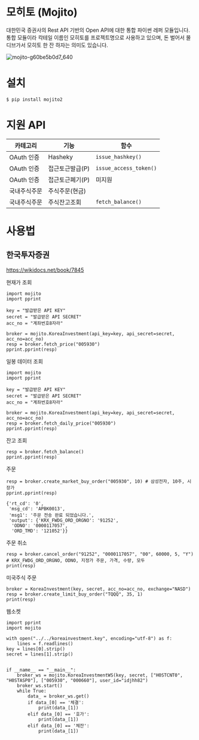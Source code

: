 # 모히토 (Mojito)

대한민국 증권사의 Rest API 기반의 Open API에 대한 통합 파이썬 레퍼 모듈입니다. 
통합 모듈이라 칵테일 이름인 모히토를 프로젝트명으로 사용하고 있으며, 돈 벌어서 몰디브가서 모히토 한 잔 하자는 의미도 있습니다. 

![mojito-g60be5b0d7_640](https://user-images.githubusercontent.com/23475470/161363305-93b48dfa-76d0-4ecd-b703-4d7529323dc9.jpg)

# 설치 

```
$ pip install mojito2
```

# 지원 API 

| 카테고리 | 기능 | 함수 |
|--------|-----|-----|
| OAuth 인증 | Hasheky | `issue_hashkey()` |
| OAuth 인증 | 접근토근발급(P) | `issue_access_token()` |
| OAuth 인증 | 접근토근폐기(P) | 미지원 |
| 국내주식주문 | 주식주문(현금) |  |
| 국내주식주문 | 주식잔고조회 | `fetch_balance()` |

# 사용법
## 한국투자증권

https://wikidocs.net/book/7845  

현재가 조회

```
import mojito
import pprint

key = "발급받은 API KEY"
secret = "발급받은 API SECRET"
acc_no = "계좌번호8자라"

broker = mojito.KoreaInvestment(api_key=key, api_secret=secret, acc_no=acc_no)
resp = broker.fetch_price("005930")
pprint.pprint(resp)

```

일봉 데이터 조회 

```
import mojito
import pprint

key = "발급받은 API KEY"
secret = "발급받은 API SECRET"
acc_no = "계좌번호8자라"

broker = mojito.KoreaInvestment(api_key=key, api_secret=secret, acc_no=acc_no)
resp = broker.fetch_daily_price("005930")
pprint.pprint(resp)
```

잔고 조회 

```
resp = broker.fetch_balance()
pprint.pprint(resp)
```

주문 

```
resp = broker.create_market_buy_order("005930", 10) # 삼성전자, 10주, 시장가
pprint.pprint(resp)
```

```
{'rt_cd': '0',
 'msg_cd': 'APBK0013',
 'msg1': '주문 전송 완료 되었습니다.',
 'output': {'KRX_FWDG_ORD_ORGNO': '91252',
  'ODNO': '0000117057',
  'ORD_TMD': '121052'}}
```

주문 취소

```
resp = broker.cancel_order("91252", "0000117057", "00", 60000, 5, "Y") # KRX_FWDG_ORD_ORGNO, ODNO, 지정가 주문, 가격, 수량, 모두 
print(resp)
```

미국주식 주문

```
broker = KoreaInvestment(key, secret, acc_no=acc_no, exchange="NASD")
resp = broker.create_limit_buy_order("TQQQ", 35, 1)
print(resp)
```

웹소켓
```
import pprint
import mojito

with open("../../koreainvestment.key", encoding="utf-8") as f:
    lines = f.readlines()
key = lines[0].strip()
secret = lines[1].strip()


if __name__ == "__main__":
    broker_ws = mojito.KoreaInvestmentWS(key, secret, ["H0STCNT0", "H0STASP0"], ["005930", "000660"], user_id="idjhh82")
    broker_ws.start()
    while True:
        data_ = broker_ws.get()
        if data_[0] == '체결':
            print(data_[1])
        elif data_[0] == '호가':
            print(data_[1])
        elif data_[0] == '체잔':
            print(data_[1])
```        
